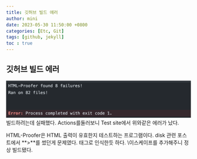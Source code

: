 ```yaml
---
title: 깃허브 빌드 에러
author: mini
date: 2023-05-30 11:50:00 +0800
categories: [Etc, Git]
tags: [github, jekyll]
toc : true
---
```


## 깃허브 빌드 에러
![GithubActionError](/assets/img/posts/GithubActionError.png)
빌드하려는데 실패했다. Actions를둘러보니 Test site에서 위와같은 에러가 났다.

HTML-Proofer은 HTML 출력이 유효한지 테스트하는 프로그램이다. disk 관련 포스트에서 **>**를 썼던게 문제였다. 태그로 인식한듯 하다. \이스케이프를 추가해주니 정상 빌드됐다.


